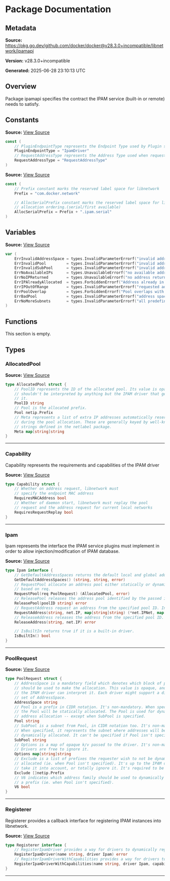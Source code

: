 # Package Documentation

## Metadata

**Source:** https://pkg.go.dev/github.com/docker/docker@v28.3.0+incompatible/libnetwork/ipamapi

**Version:** v28.3.0+incompatible

**Generated:** 2025-06-28 23:10:13 UTC

## Overview

Package ipamapi specifies the contract the IPAM service (built-in or remote) needs to satisfy.


## Constants

**Source:** [View Source](https://github.com/docker/docker/blob/v28.3.0/libnetwork/ipamapi/contract.go#L12)

```go
const (
	// PluginEndpointType represents the Endpoint Type used by Plugin system
	PluginEndpointType = "IpamDriver"
	// RequestAddressType represents the Address Type used when requesting an address
	RequestAddressType = "RequestAddressType"
)
```

**Source:** [View Source](https://github.com/docker/docker/blob/v28.3.0/libnetwork/ipamapi/labels.go#L3)

```go
const (
	// Prefix constant marks the reserved label space for libnetwork
	Prefix = "com.docker.network"

	// AllocSerialPrefix constant marks the reserved label space for libnetwork ipam
	// allocation ordering.(serial/first available)
	AllocSerialPrefix = Prefix + ".ipam.serial"
)
```

## Variables

**Source:** [View Source](https://github.com/docker/docker/blob/v28.3.0/libnetwork/ipamapi/contract.go#L28)

```go
var (
	ErrInvalidAddressSpace = types.InvalidParameterErrorf("invalid address space")
	ErrInvalidPool         = types.InvalidParameterErrorf("invalid address pool")
	ErrInvalidSubPool      = types.InvalidParameterErrorf("invalid address subpool")
	ErrNoAvailableIPs      = types.UnavailableErrorf("no available addresses on this pool")
	ErrNoIPReturned        = types.UnavailableErrorf("no address returned")
	ErrIPAlreadyAllocated  = types.ForbiddenErrorf("Address already in use")
	ErrIPOutOfRange        = types.InvalidParameterErrorf("requested address is out of range")
	ErrPoolOverlap         = types.ForbiddenErrorf("Pool overlaps with other one on this address space")
	ErrBadPool             = types.InvalidParameterErrorf("address space does not contain specified address pool")
	ErrNoMoreSubnets       = types.InvalidParameterErrorf("all predefined address pools have been fully subnetted")
)
```

## Functions

This section is empty.

## Types

### AllocatedPool

**Source:** [View Source](https://github.com/docker/docker/blob/v28.3.0/libnetwork/ipamapi/contract.go#L86)  

```go
type AllocatedPool struct {
	// PoolID represents the ID of the allocated pool. Its value is opaque and
	// shouldn't be interpreted by anything but the IPAM driver that generated
	// it.
	PoolID string
	// Pool is the allocated prefix.
	Pool netip.Prefix
	// Meta represents a list of extra IP addresses automatically reserved
	// during the pool allocation. These are generally keyed by well-known
	// strings defined in the netlabel package.
	Meta map[string]string
}
```

---

### Capability

Capability represents the requirements and capabilities of the IPAM driver

**Source:** [View Source](https://github.com/docker/docker/blob/v28.3.0/libnetwork/ipamapi/contract.go#L100)  

```go
type Capability struct {
	// Whether on address request, libnetwork must
	// specify the endpoint MAC address
	RequiresMACAddress bool
	// Whether of daemon start, libnetwork must replay the pool
	// request and the address request for current local networks
	RequiresRequestReplay bool
}
```

---

### Ipam

Ipam represents the interface the IPAM service plugins must implement
in order to allow injection/modification of IPAM database.

**Source:** [View Source](https://github.com/docker/docker/blob/v28.3.0/libnetwork/ipamapi/contract.go#L43)  

```go
type Ipam interface {
	// GetDefaultAddressSpaces returns the default local and global address spaces for this ipam
	GetDefaultAddressSpaces() (string, string, error)
	// RequestPool allocate an address pool either statically or dynamically
	// based on req.
	RequestPool(req PoolRequest) (AllocatedPool, error)
	// ReleasePool releases the address pool identified by the passed id
	ReleasePool(poolID string) error
	// RequestAddress request an address from the specified pool ID. Input options or required IP can be passed.
	RequestAddress(string, net.IP, map[string]string) (*net.IPNet, map[string]string, error)
	// ReleaseAddress releases the address from the specified pool ID.
	ReleaseAddress(string, net.IP) error

	// IsBuiltIn returns true if it is a built-in driver.
	IsBuiltIn() bool
}
```

---

### PoolRequest

**Source:** [View Source](https://github.com/docker/docker/blob/v28.3.0/libnetwork/ipamapi/contract.go#L60)  

```go
type PoolRequest struct {
	// AddressSpace is a mandatory field which denotes which block of pools
	// should be used to make the allocation. This value is opaque, and only
	// the IPAM driver can interpret it. Each driver might support a different
	// set of AddressSpace.
	AddressSpace string
	// Pool is a prefix in CIDR notation. It's non-mandatory. When specified
	// the Pool will be statically allocated. The Pool is used for dynamic
	// address allocation -- except when SubPool is specified.
	Pool string
	// SubPool is a subnet from Pool, in CIDR notation too. It's non-mandatory.
	// When specified, it represents the subnet where addresses will be
	// dynamically allocated. It can't be specified if Pool isn't specified.
	SubPool string
	// Options is a map of opaque k/v passed to the driver. It's non-mandatory.
	// Drivers are free to ignore it.
	Options map[string]string
	// Exclude is a list of prefixes the requester wish to not be dynamically
	// allocated (ie. when Pool isn't specified). It's up to the IPAM driver to
	// take it into account, or totally ignore it. It's required to be sorted.
	Exclude []netip.Prefix
	// V6 indicates which address family should be used to dynamically allocate
	// a prefix (ie. when Pool isn't specified).
	V6 bool
}
```

---

### Registerer

Registerer provides a callback interface for registering IPAM instances into libnetwork.

**Source:** [View Source](https://github.com/docker/docker/blob/v28.3.0/libnetwork/ipamapi/contract.go#L20)  

```go
type Registerer interface {
	// RegisterIpamDriver provides a way for drivers to dynamically register with libnetwork
	RegisterIpamDriver(name string, driver Ipam) error
	// RegisterIpamDriverWithCapabilities provides a way for drivers to dynamically register with libnetwork and specify capabilities
	RegisterIpamDriverWithCapabilities(name string, driver Ipam, capability *Capability) error
}
```

---


